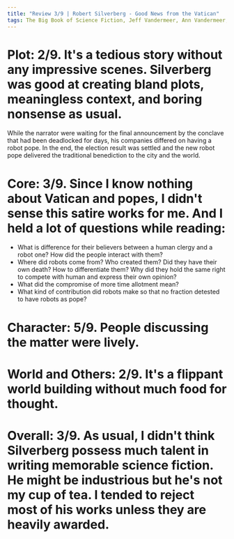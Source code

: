 ```yaml
---
title: "Review 3/9 | Robert Silverberg - Good News from the Vatican"
tags: The Big Book of Science Fiction, Jeff Vandermeer, Ann Vandermeer, short story, novelette, science fiction, 1935-, 1971
---
```

# Plot: 2/9. It's a tedious story without any impressive scenes. Silverberg was good at creating bland plots, meaningless context, and boring nonsense as usual.
While the narrator were waiting for the final announcement by the conclave that had been deadlocked for days, his companies differed on having a robot pope. In the end, the election result was settled and the new robot pope delivered the traditional benediction to the city and the world.




# Core: 3/9. Since I know nothing about Vatican and popes, I didn't sense this satire works for me. And I held a lot of questions while reading:
+ What is difference for their believers between a human clergy and a robot one? How did the people interact with them?
+ Where did robots come from? Who created them? Did they have their own death? How to differentiate them? Why did they hold the same right to compete with human and express their own opinion?
+ What did the compromise of more time allotment mean?
+ What kind of contribution did robots make so that no fraction detested to have robots as pope?



# Character: 5/9. People discussing the matter were lively.



# World and Others: 2/9. It's a flippant world building without much food for thought.



# Overall: 3/9. As usual, I didn't think Silverberg possess much talent in writing memorable science fiction. He might be industrious but he's not my cup of tea. I tended to reject most of his works unless they are heavily awarded.



